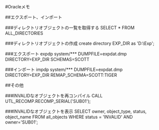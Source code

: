 #Oracleメモ

##エクスポート、インポート

###ディレクトリオブジェクトの一覧を取得する
	SELECT * FROM ALL_DIRECTORIES

###ディレクトリオブジェクトの作成
	create directory EXP_DIR as 'D:\Exp';

###エクスポート
	expdp system/*** DUMPFILE=expdat.dmp DIRECTORY=EXP_DIR SCHEMAS=SCOTT

###インポート
	impdp system/*** DUMPFILE=expdat.dmp DIRECTORY=EXP_DIR REMAP_SCHEMA=SCOTT:TIGER

##その他

###INVALIDなオブジェクトを再コンパイル
	CALL UTL_RECOMP.RECOMP_SERIAL('SUB01');

###INVALIDなオブジェクトを表示
	SELECT owner, object_type, status, object_name
	FROM all_objects
	WHERE status = 'INVALID'
	AND owner='SUB01';

